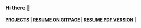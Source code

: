 ### Hi there 👋

<!--
**gyanlawson/gyanlawson** is a ✨ _special_ ✨ repository because its `README.md` (this file) appears on your GitHub profile.

Here are some ideas to get you started:

- 🔭 I’m currently working on ...
- 🌱 I’m currently learning ...
- 👯 I’m looking to collaborate on ...
- 🤔 I’m looking for help with ...
- 💬 Ask me about ...
- 📫 How to reach me: ...
- 😄 Pronouns: ...
- ⚡ Fun fact: ...
-->

<!--
The example so i dont forget what to put in  after ive taken out

 #### [PROJECTS](/emProjects.md) | [RESUME ON GITPAGE](/Resume.md) | [RESUME PDF VERSION](https://docs.google.com/document/d/1Xsgr5pJg46gEU_iqB28vXtfFy935WpMbJcqTDjG8BT8/edit?usp=sharing) | [CERTS](https://www.credly.com/users/emilie-dionisio-charriez/badges)<br />
-->


#### [PROJECTS](/emProjects.md) | [RESUME ON GITPAGE](/Resume.md) | [RESUME PDF VERSION](https://docs.google.com/document/d/1Xsgr5pJg46gEU_iqB28vXtfFy935WpMbJcqTDjG8BT8/edit?usp=sharing) | 
